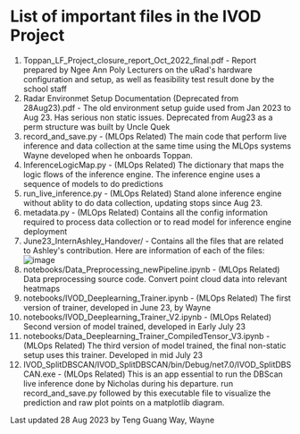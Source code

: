 # List of important files in the IVOD Project   
1. Toppan_LF_Project_closure_report_Oct_2022_final.pdf - Report prepared by Ngee Ann Poly Lecturers on the uRad's hardware configuration and setup, as well as feasibility test result done by the school staff
2. Radar Environmet Setup Documentation (Deprecated from 28Aug23).pdf - The old environment setup guide used from Jan 2023 to Aug 23. Has serious non static issues. Deprecated from Aug23 as a perm structure was built by Uncle Quek  
3. record_and_save.py - (MLOps Related) The main code that perform live inference and data collection at the same time using the MLOps systems Wayne developed when he onboards Toppan.  
4. InferenceLogicMap.py - (MLOps Related) The dictionary that maps the logic flows of the inference engine. The inference engine uses a sequence of models to do predictions  
5. run_live_inference.py - (MLOps Related) Stand alone inference engine without ablity to do data collection, updating stops since Aug 23.  
6. metadata.py - (MLOps Related) Contains all the config information required to process data collection or to read model for inference engine deployment
7. June23_InternAshley_Handover/ - Contains all the files that are related to Ashley's contribution. Here are information of each of the files:  
![image](https://github.com/lolbus/IVOD_Modeling/assets/1837762/cd2608d1-4074-451e-a796-f567a9f7f80f)
8. notebooks/Data_Preprocessing_newPipeline.ipynb - (MLOps Related) Data preprocessing source code. Convert point cloud data into relevant heatmaps  
9. notebooks/IVOD_Deeplearning_Trainer.ipynb - (MLOps Related) The first version of trainer, developed in June 23,  by Wayne  
10. notebooks/IVOD_Deeplearning_Trainer_V2.ipynb - (MLOps Related) Second version of model trained, developed in Early July 23  
11. notebooks/Data_Deeplearning_Trainer_CompiledTensor_V3.ipynb - (MLOps Related) The third version of model trained, the final non-static setup uses this trainer. Developed in mid July 23  
12. IVOD_SplitDBSCAN/IVOD_SplitDBSCAN/bin/Debug/net7.0/IVOD_SplitDBSCAN.exe - (MLOps Related) This is an app essential to run the DBScan live inference done by Nicholas during his departure. run record_and_save.py followed by this executable file to visualize the prediction and raw plot points on a matplotlib diagram.  

Last updated 28 Aug 2023 by Teng Guang Way, Wayne